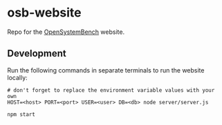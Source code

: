 # osb-website

Repo for the [OpenSystemBench](https://github.com/mguid65/OpenSystemBench) website.

## Development

Run the following commands in separate terminals to run the website locally:

```
# don't forget to replace the environment variable values with your own
HOST=<host> PORT=<port> USER=<user> DB=<db> node server/server.js

npm start
```
